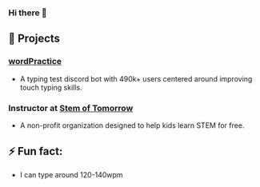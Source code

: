 ### Hi there 👋
## 🔭 Projects
### [wordPractice](https://top.gg/bot/743183681182498906)
- A typing test discord bot with 490k+ users centered around improving touch typing skills. 

### Instructor at [Stem of Tomorrow](https://stemoftomorrow.com) 
- A non-profit organization designed to help kids learn STEM for free.
## ⚡ Fun fact:
- I can type around 120-140wpm
